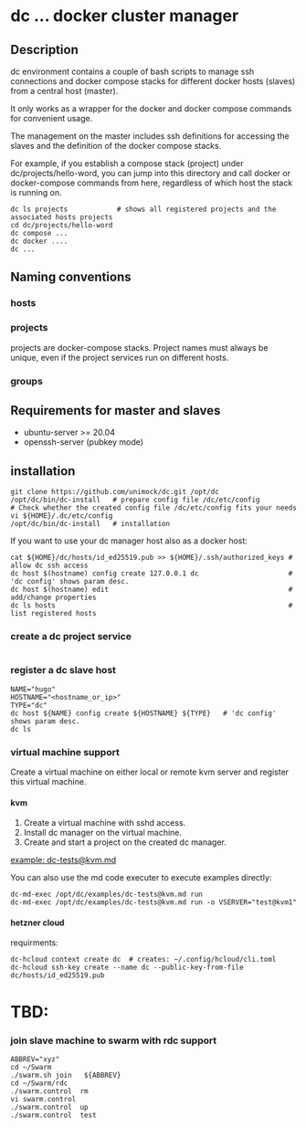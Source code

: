 # dc  ... docker cluster manager

## Description

dc environment contains a couple of bash scripts to manage ssh connections and docker compose stacks for different docker hosts (slaves) from a central host (master).

It only works as a wrapper for the docker and docker compose commands for convenient usage.

The management on the master includes ssh definitions for accessing the slaves and the definition of the docker compose stacks.

For example, if you establish a compose stack (project) under dc/projects/hello-word, you can jump into this directory and call docker or docker-compose commands from here, regardless of which host the stack is running on.

```
dc ls projects            # shows all registered projects and the associated hosts projects
cd dc/projects/hello-word
dc compose ...
dc docker ....
dc ...
```

## Naming conventions

### hosts 

### projects

projects are docker-compose stacks. Project names must always be unique, even if the project services run on different hosts. 

### groups 

## Requirements for master and slaves

 * ubuntu-server >= 20.04
 * openssh-server (pubkey mode)

## installation

```
git clone https://github.com/unimock/dc.git /opt/dc
/opt/dc/bin/dc-install   # prepare config file /dc/etc/config
# Check whether the created config file /dc/etc/config fits your needs
vi ${HOME}/.dc/etc/config
/opt/dc/bin/dc-install   # installation
```

If you want to use your dc manager host also as a docker host:
```
cat ${HOME}/dc/hosts/id_ed25519.pub >> ${HOME}/.ssh/authorized_keys # allow dc ssh access
dc host $(hostname) config create 127.0.0.1 dc                      # 'dc config' shows param desc.
dc host $(hostname) edit                                            # add/change properties 
dc ls hosts                                                         # list registered hosts
```

### create a dc project service 

```

```

### register a dc slave host 

```
NAME="hugo"
HOSTNAME="<hostname_or_ip>"
TYPE="dc"
dc host ${NAME} config create ${HOSTNAME} ${TYPE}   # 'dc config' shows param desc.
dc ls
```


### virtual machine support

Create a virtual machine on either local or remote kvm server and register this virtual machine.

#### kvm

1. Create a virtual machine with sshd access.
2. Install dc manager on the virtual machine.
3. Create and start a project on the created dc manager.

[example: dc-tests@kvm.md](./examples/dc-tests@kvm.md)

You can also use the md code executer to execute examples directly:

```
dc-md-exec /opt/dc/examples/dc-tests@kvm.md run
dc-md-exec /opt/dc/examples/dc-tests@kvm.md run -o VSERVER="test@kvm1"

```
#### hetzner cloud

requirments:

```
dc-hcloud context create dc  # creates: ~/.config/hcloud/cli.toml
dc-hcloud ssh-key create --name dc --public-key-from-file dc/hosts/id_ed25519.pub
```



# TBD:

### join slave machine to swarm with rdc support
```
ABBREV="xyz"
cd ~/Swarm
./swarm.sh join   ${ABBREV}
cd ~/Swarm/rdc
./swarm.control  rm
vi swarm.control
./swarm.control  up
./swarm.control  test
```


